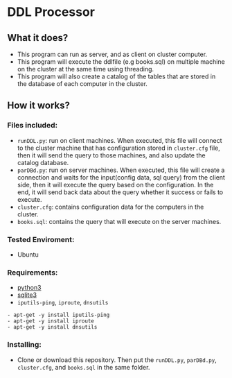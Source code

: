 # DDL Processor
## What it does?
- This program can run as server, and as client on cluster computer.
- This program will execute the ddlfile (e.g books.sql) on multiple machine on the cluster at the same time using threading.
- This program will also create a catalog of the tables that are stored in the database of each computer in the cluster.
## How it works?

### Files included:
- `runDDL.py`: run on client machines. When executed, this file will connect to the cluster machine that has configuration stored in `cluster.cfg` file, then it will send the query to those machines, and also update the catalog database.
- `parDBd.py`: run on server machines. When executed, this file will create a connection and waits for the input(config data, sql query) from the client side, then it will execute the query based on the configuration. In the end, it will send back data about the query whether it success or fails to execute.
- `cluster.cfg`: contains configuration data for the computers in the cluster.  
- `books.sql`: contains the query that will execute on the server machines.

### Tested Enviroment:
- Ubuntu

### Requirements:
- [python3](https://www.python.org/download/releases/3.0/)
- [sqlite3](https://www.sqlite.org)
- `iputils-ping`, `iproute`, `dnsutils`
```
- apt-get -y install iputils-ping
- apt-get -y install iproute
- apt-get -y install dnsutils
```

### Installing:
- Clone or download this repository. Then put the `runDDL.py`, `parDBd.py`, `cluster.cfg`, and `books.sql` in the same folder.
